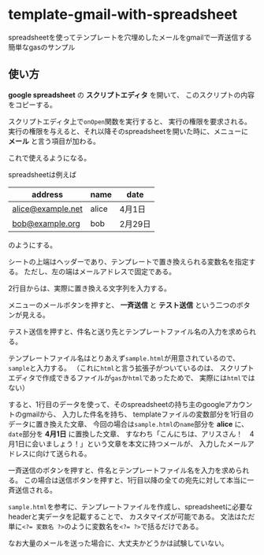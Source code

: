 # template-gmail-with-spreadsheet
spreadsheetを使ってテンプレートを穴埋めしたメールをgmailで一斉送信する簡単なgasのサンプル

## 使い方
**google spreadsheet** の **スクリプトエディタ** を開いて、
このスクリプトの内容をコピーする。

スクリプトエディタ上で`onOpen`関数を実行すると、
実行の権限を要求される。
実行の権限を与えると、それ以降そのspreadsheetを開いた時に、メニューに **メール** と言う項目が加わる。

これで使えるようになる。

spreadsheetは例えば

| address | name | date |
----|----|----
| alice@example.net | alice | 4月1日|
| bob@example.org | bob | 2月29日 |

のようにする。

シートの上端はヘッダーであり、テンプレートで置き換えられる変数名を指定する。
ただし、左の端はメールアドレスで固定である。

2行目からは、実際に置き換える文字列を入力する。

メニューのメールボタンを押すと、 **一斉送信** と **テスト送信** という二つのボタンが見える。

テスト送信を押すと、件名と送り先とテンプレートファイル名の入力を求められる。

テンプレートファイル名はとりあえず`sample.html`が用意されているので、`sample`と入力する。
（これに`html`と言う拡張子がついているのは、
スクリプトエディタで作成できるファイルが`gas`か`html`であったためで、
実際には`html`ではない）

すると、1行目のデータを使って、そのspreadsheetの持ち主のgoogleアカウントのgmailから、
入力した件名を持ち、
templateファイルの変数部分を1行目のデータに置き換えた文章、
今回の場合は`sample.html`の`name`部分を **alice** に、`date`部分を **4月1日** に置換した文章、
すなわち「こんにちは、アリスさん！　4月1日に会いましょう！」という文章を本文に持つメールが、
入力したメールアドレスに向けて送られる。

一斉送信のボタンを押すと、件名とテンプレートファイル名を入力を求められる。
この場合は送信ボタンを押すと、1行目以降の全ての宛先に対して本当に一斉送信される。

`sample.html`を参考に、テンプレートファイルを作成し、spreadsheetに必要なheaderと実データを記載することで、
カスタマイズが可能である。
文法はただ単に`<?= 変数名 ?>`のように変数名を`<?= ?>`で括るだけである。

なお大量のメールを送った場合に、大丈夫かどうかは試験していない。

